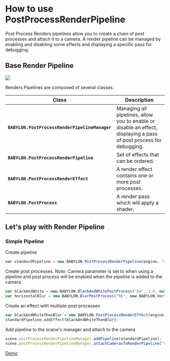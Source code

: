 # How to use PostProcessRenderPipeline
Post Process Renders pipelines allow you to create a chain of post processes and attach it to a camera.
A render pipeline can be managed by enabling and disabling some effects and displaying a specific pass for debugging.


## Base Render Pipeline

![](/img/PPArchitecture.png)

Renders Pipelines are composed of several classes.

| Class | Description |
|--------|--------|
|**`BABYLON.PostProcessRenderPipelineManager`**| Managing all pipelines, allow you to enable or disable an effect, displaying a pass of post process for debugging.|
|**`BABYLON.PostProcessRenderPipeline`**|Set of effects that can be ordered.|
|**`BABYLON.PostProcessRenderEffect`**|A render effect contains one or more post processes.|
|**`BABYLON.PostProcess`**|A render pass which will apply a shader.|

## Let's play with Render Pipeline

### Simple Pipeline
Create pipeline
```javascript
var standardPipeline = new BABYLON.PostProcessRenderPipeline(engine, "standardPipeline");
```

Create post processes. Note: Camera parameter is set to when using a pipeline and post process will be enabled when the pipeline is added to the camera.
```javascript
var blackAndWhite = new BABYLON.BlackAndWhitePostProcess("bw", 1.0, null, null, engine, false);
var horizontalBlur = new BABYLON.BlurPostProcess("hb", new BABYLON.Vector2(1.0, 0), 20, 1.0, null, null, engine, false);
```

Create an effect with multiple post processes
```javascript
var blackAndWhiteThenBlur = new BABYLON.PostProcessRenderEffect(engine, "blackAndWhiteThenBlur", function() { return [blackAndWhite, horizontalBlur] });
standardPipeline.addEffect(blackAndWhiteThenBlur);
```

Add pipeline to the scene's manager and attach to the camera
```javascript
scene.postProcessRenderPipelineManager.addPipeline(standardPipeline);
scene.postProcessRenderPipelineManager.attachCamerasToRenderPipeline("standardPipeline", camera);
```

[Demo](https://www.babylonjs-playground.com/#QCGFI6)
